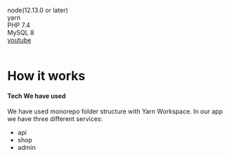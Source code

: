 node(12.13.0 or later) <br/>
yarn <br/>
PHP 7.4 <br/>
MySQL 8 <br/>
<a href='https://www.youtube.com/playlist?list=PLUT1MYLrV
pA9-p3tDlWzJgHmJNBwoz7IQ'>youtube</a><br/><br/>

<h1>How it works</h1>
<h4>Tech We have used</h4>
<p>We have used monorepo folder structure with
Yarn Workspace. In our app we have three
different services:</p>
<ul>
<li>api</li>
<li>shop</li>
<li>admin</li>
</ul>
